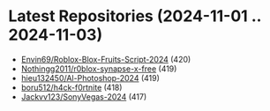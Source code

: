 # Latest Repositories (2024-11-01 .. 2024-11-03)

- [Envin69/Roblox-Blox-Fruits-Script-2024](https://github.com/Envin69/Roblox-Blox-Fruits-Script-2024) (420)
- [Nothingg2011/r0blox-synapse-x-free](https://github.com/Nothingg2011/r0blox-synapse-x-free) (419)
- [hieu132450/Al-Photoshop-2024](https://github.com/hieu132450/Al-Photoshop-2024) (419)
- [boru512/h4ck-f0rtnite](https://github.com/boru512/h4ck-f0rtnite) (418)
- [Jackvv123/SonyVegas-2024](https://github.com/Jackvv123/SonyVegas-2024) (417)
